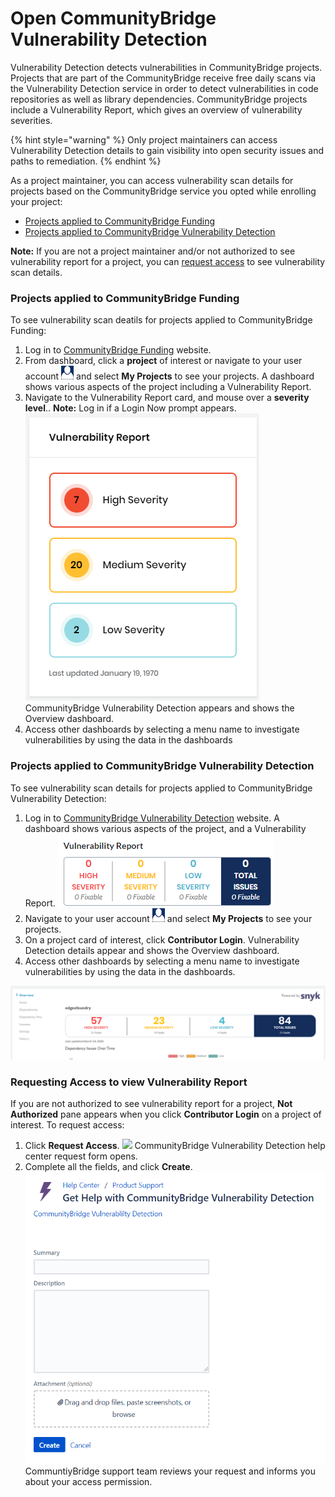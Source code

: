 # Open CommunityBridge Vulnerability Detection

Vulnerability Detection detects vulnerabilities in CommunityBridge projects. Projects that are part of the CommunityBridge receive free daily scans via the Vulnerability Detection service in order to detect vulnerabilities in code repositories as well as library dependencies. CommunityBridge projects include a Vulnerability Report, which gives an overview of vulnerability severities. 

{% hint style="warning" %}
Only project maintainers can access Vulnerability Detection details to gain visibility into open security issues and paths to remediation.
{% endhint %}

As a project maintainer, you can access vulnerability scan details for projects based on the CommunityBridge service you opted while enrolling your project:

* [Projects applied to CommunityBridge Funding](open-communitybridge-vulnerability-detection.md#projects-applied-to-communitybridge-funding)
* [Projects applied to CommunityBridge Vulnerability Detection](open-communitybridge-vulnerability-detection.md#projects-applied-to-communitybridge-vulnerability-detetction)

**Note:** If you are not a project maintainer and/or not authorized to see vulnerability report for a project, you can [request access](open-communitybridge-vulnerability-detection.md#requesting-access-to-view-vulnerability-report) to see vulnerability scan details.

### Projects applied to CommunityBridge Funding

To see vulnerability scan deatils for projects applied to CommunityBridge Funding:

1. Log in to [CommunityBridge Funding](https://funding.communitybridge.org/) website.
2. From dashboard, click a **project** of interest or navigate to your user account ![](../../.gitbook/assets/7419007.png) and select **My Projects** to see your projects. A dashboard shows various aspects of the project including a Vulnerability Report.
3. Navigate to the Vulnerability Report card, and mouse over a **severity level**.. **Note:** Log in if a Login Now prompt appears.   ![](../../.gitbook/assets/funding-vulnerability-report.png)   CommunityBridge Vulnerability Detection appears and shows the Overview dashboard. 
4. Access other dashboards by selecting a menu name to investigate vulnerabilities by using the data in the dashboards

### Projects applied to CommunityBridge Vulnerability Detection

To see vulnerability scan details for projects applied to CommunityBridge Vulnerability Detection:

1. Log in to  [CommunityBridge Vulnerability Detection](https://security.communitybridge.org/#/) website. A dashboard shows various aspects of the project, and a Vulnerability Report. ![](../../.gitbook/assets/7419012.png)
2. Navigate to your user account ![](../../.gitbook/assets/7419007.png) and select **My Projects** to see your projects.
3. On a project card of interest, click **Contributor Login**. Vulnerability Detection details appear and shows the Overview dashboard.
4. Access other dashboards by selecting a menu name to investigate vulnerabilities by using the data in the dashboards.

![Security Dashboard](../../.gitbook/assets/security-dashboard.png)

### Requesting Access to view Vulnerability Report

If you are not authorized to see vulnerability report for a project, **Not Authorized** pane appears when you click **Contributor Login** on a project of interest. To request access:

1. Click **Request Access**.  ![](../../.gitbook/assets/request-access%20%281%29.png)  CommunityBridge Vulnerability Detection help center request form opens.
2. Complete all the fields, and click **Create**.  ![](../../.gitbook/assets/help-desk-form.png)  CommuntiyBridge support team reviews your request and informs you about your access permission.





